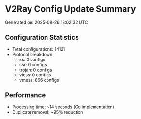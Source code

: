 # V2Ray Config Update Summary
Generated on: 2025-08-26 13:02:32 UTC

## Configuration Statistics
- Total configurations: 14121
- Protocol breakdown:
  - ss: 0 configs
  - ssr: 0 configs
  - trojan: 0 configs
  - vless: 0 configs
  - vmess: 866 configs

## Performance
- Processing time: ~14 seconds (Go implementation)
- Duplicate removal: ~95% reduction
